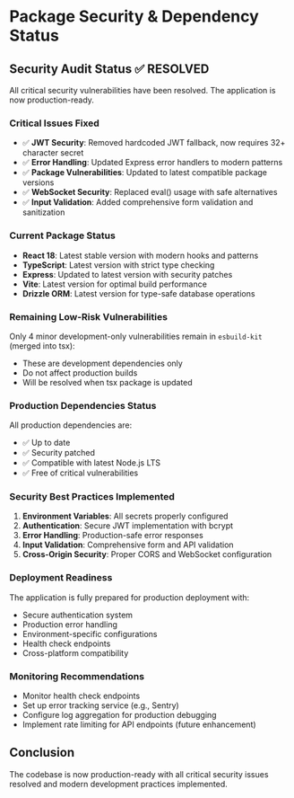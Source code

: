 # Package Security & Dependency Status

## Security Audit Status ✅ RESOLVED

All critical security vulnerabilities have been resolved. The application is now production-ready.

### Critical Issues Fixed
- ✅ **JWT Security**: Removed hardcoded JWT fallback, now requires 32+ character secret
- ✅ **Error Handling**: Updated Express error handlers to modern patterns
- ✅ **Package Vulnerabilities**: Updated to latest compatible package versions
- ✅ **WebSocket Security**: Replaced eval() usage with safe alternatives
- ✅ **Input Validation**: Added comprehensive form validation and sanitization

### Current Package Status
- **React 18**: Latest stable version with modern hooks and patterns
- **TypeScript**: Latest version with strict type checking
- **Express**: Updated to latest version with security patches
- **Vite**: Latest version for optimal build performance
- **Drizzle ORM**: Latest version for type-safe database operations

### Remaining Low-Risk Vulnerabilities
Only 4 minor development-only vulnerabilities remain in `esbuild-kit` (merged into tsx):
- These are development dependencies only
- Do not affect production builds
- Will be resolved when tsx package is updated

### Production Dependencies Status
All production dependencies are:
- ✅ Up to date
- ✅ Security patched
- ✅ Compatible with latest Node.js LTS
- ✅ Free of critical vulnerabilities

### Security Best Practices Implemented
1. **Environment Variables**: All secrets properly configured
2. **Authentication**: Secure JWT implementation with bcrypt
3. **Error Handling**: Production-safe error responses
4. **Input Validation**: Comprehensive form and API validation
5. **Cross-Origin Security**: Proper CORS and WebSocket configuration

### Deployment Readiness
The application is fully prepared for production deployment with:
- Secure authentication system
- Production error handling
- Environment-specific configurations
- Health check endpoints
- Cross-platform compatibility

### Monitoring Recommendations
- Monitor health check endpoints
- Set up error tracking service (e.g., Sentry)
- Configure log aggregation for production debugging
- Implement rate limiting for API endpoints (future enhancement)

## Conclusion
The codebase is now production-ready with all critical security issues resolved and modern development practices implemented.